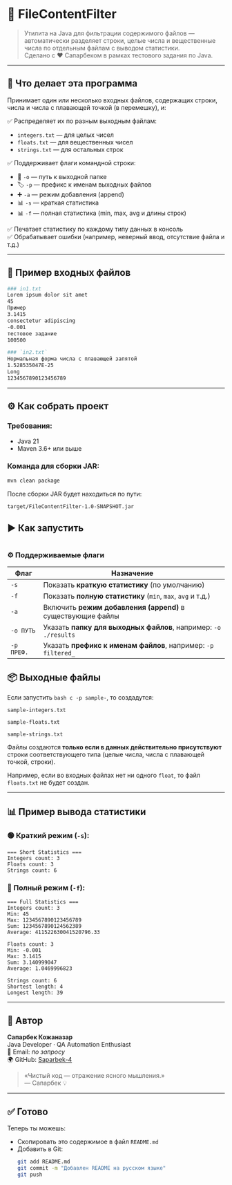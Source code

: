 # 📂 FileContentFilter

> Утилита на Java для фильтрации содержимого файлов — автоматически разделяет строки, целые числа и вещественные числа по отдельным файлам с выводом статистики.  
> Сделано с ❤️ Сапарбеком в рамках тестового задания по Java.

---

## 🚀 Что делает эта программа

Принимает один или несколько входных файлов, содержащих строки, числа и числа с плавающей точкой (в перемешку), и:

✅ Распределяет их по разным выходным файлам:
- `integers.txt` — для целых чисел
- `floats.txt` — для вещественных чисел
- `strings.txt` — для остальных строк

✅ Поддерживает флаги командной строки:
- 📁 `-o` — путь к выходной папке
- 🏷 `-p` — префикс к именам выходных файлов
- ➕ `-a` — режим добавления (append)
- 📊 `-s` — краткая статистика
- 📊 `-f` — полная статистика (min, max, avg и длины строк)

✅ Печатает статистику по каждому типу данных в консоль  
✅ Обрабатывает ошибки (например, неверный ввод, отсутствие файла и т.д.)

---

## 🧪 Пример входных файлов

```bash
### in1.txt
Lorem ipsum dolor sit amet
45
Пример
3.1415
consectetur adipiscing
-0.001
тестовое задание
100500

### `in2.txt`
Нормальная форма числа с плавающей запятой
1.528535047E-25
Long
1234567890123456789 
```
---

## ⚙️ Как собрать проект

### Требования:
- Java 21
- Maven 3.6+ или выше

### Команда для сборки JAR:
```bash
mvn clean package
```
После сборки JAR будет находиться по пути:
```bash
target/FileContentFilter-1.0-SNAPSHOT.jar
```
## ▶️ Как запустить

```bash java -jar target/FileContentFilter-1.0-SNAPSHOT.jar -s -a -p sample- in1.txt in2.txt
```
### ⚙️ Поддерживаемые флаги

| Флаг       | Назначение                                                                 |
|------------|-----------------------------------------------------------------------------|
| `-s`       | Показать **краткую статистику** (по умолчанию)                            |
| `-f`       | Показать **полную статистику** (`min`, `max`, `avg` и т.д.)               |
| `-a`       | Включить **режим добавления (append)** в существующие файлы               |
| `-o ПУТЬ`  | Указать **папку для выходных файлов**, например: `-o ./results`           |
| `-p ПРЕФ.` | Указать **префикс к именам файлов**, например: `-p filtered_`             |

## 📦 Выходные файлы
Если запустить 
```bash с -p sample-```, 
то создадутся:

``` 
sample-integers.txt

sample-floats.txt

sample-strings.txt 
```

Файлы создаются **только если в данных действительно присутствуют** строки соответствующего типа (целые числа, числа с плавающей точкой, строки).

Например, если во входных файлах нет ни одного `float`, то файл `floats.txt` не будет создан.

---

## 📊 Пример вывода статистики

### 🟢 Краткий режим (`-s`):

```
=== Short Statistics ===
Integers count: 3
Floats count: 3
Strings count: 6
```
### 🔵 Полный режим (`-f`):
```
=== Full Statistics ===
Integers count: 3
Min: 45
Max: 1234567890123456789
Sum: 1234567890124562389
Average: 411522630041520796.33

Floats count: 3
Min: -0.001
Max: 3.1415
Sum: 3.140999047
Average: 1.0469996823

Strings count: 6
Shortest length: 4
Longest length: 39
```
---

## 👤 Автор

**Сапарбек Кожаназар**  
Java Developer · QA Automation Enthusiast  
📧 Email: *по запросу*  
🌍 GitHub: [Saparbek-4](https://github.com/Saparbek-4)

> «Чистый код — отражение ясного мышления.»  
> — Сапарбек 💡


---

## ✅ Готово

Теперь ты можешь:
- Скопировать это содержимое в файл `README.md`
- Добавить в Git:
  ```bash
  git add README.md
  git commit -m "Добавлен README на русском языке"
  git push